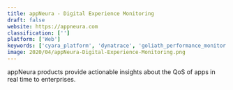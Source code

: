 ```yaml
---
title: appNeura - Digital Experience Monitoring
draft: false 
website: https://appneura.com
classification: ['']
platform: ['Web']
keywords: ['cyara_platform', 'dynatrace', 'goliath_performance_monitor', 'pagepulse', 'rapidspike', 'solarwinds_pingdom', 'steelcentral', 'systrack_digital_experience_monitoring', 'thousandeyes', 'uberagent']
image: 2020/04/appNeura-Digital-Experience-Monitoring.png
---
```

appNeura products provide actionable insights about the QoS of apps in real time to enterprises.